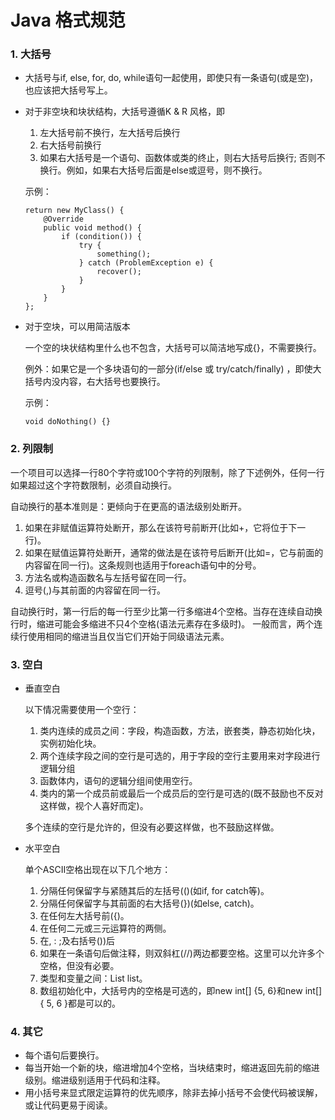 # Java 格式规范

### 1. 大括号
- 大括号与if, else, for, do, while语句一起使用，即使只有一条语句(或是空)，也应该把大括号写上。
- 对于非空块和块状结构，大括号遵循K & R 风格，即
    1. 左大括号前不换行，左大括号后换行
    2. 右大括号前换行
    3. 如果右大括号是一个语句、函数体或类的终止，则右大括号后换行; 否则不换行。例如，如果右大括号后面是else或逗号，则不换行。
  
    示例：
    ```
    return new MyClass() {
        @Override 
        public void method() {
            if (condition()) {
                try {
                    something();
                } catch (ProblemException e) {
                    recover();
                }
            }
        }
    };
    ```
- 对于空块，可以用简洁版本

    一个空的块状结构里什么也不包含，大括号可以简洁地写成{}，不需要换行。
    
    例外：如果它是一个多块语句的一部分(if/else 或 try/catch/finally) ，即使大括号内没内容，右大括号也要换行。

    示例：
    ```
    void doNothing() {}
    ```

### 2. 列限制

一个项目可以选择一行80个字符或100个字符的列限制，除了下述例外，任何一行如果超过这个字符数限制，必须自动换行。

自动换行的基本准则是：更倾向于在更高的语法级别处断开。
1. 如果在非赋值运算符处断开，那么在该符号前断开(比如+，它将位于下一行)。
2. 如果在赋值运算符处断开，通常的做法是在该符号后断开(比如=，它与前面的内容留在同一行)。这条规则也适用于foreach语句中的分号。
3. 方法名或构造函数名与左括号留在同一行。
4. 逗号(,)与其前面的内容留在同一行。

自动换行时，第一行后的每一行至少比第一行多缩进4个空格。当存在连续自动换行时，缩进可能会多缩进不只4个空格(语法元素存在多级时)。
一般而言，两个连续行使用相同的缩进当且仅当它们开始于同级语法元素。

### 3. 空白
- 垂直空白
    
    以下情况需要使用一个空行：
    1. 类内连续的成员之间：字段，构造函数，方法，嵌套类，静态初始化块，实例初始化块。
    2. 两个连续字段之间的空行是可选的，用于字段的空行主要用来对字段进行逻辑分组
    3. 函数体内，语句的逻辑分组间使用空行。
    4. 类内的第一个成员前或最后一个成员后的空行是可选的(既不鼓励也不反对这样做，视个人喜好而定)。
    
    多个连续的空行是允许的，但没有必要这样做，也不鼓励这样做。
    
- 水平空白

    单个ASCII空格出现在以下几个地方：
    1. 分隔任何保留字与紧随其后的左括号(()(如if, for catch等)。
    2. 分隔任何保留字与其前面的右大括号(})(如else, catch)。
    3. 在任何左大括号前({)。
    4. 在任何二元或三元运算符的两侧。
    5. 在, : ;及右括号())后
    6. 如果在一条语句后做注释，则双斜杠(//)两边都要空格。这里可以允许多个空格，但没有必要。
    7. 类型和变量之间：List list。
    8. 数组初始化中，大括号内的空格是可选的，即new int[] {5, 6}和new int[] { 5, 6 }都是可以的。

### 4. 其它
- 每个语句后要换行。
- 每当开始一个新的块，缩进增加4个空格，当块结束时，缩进返回先前的缩进级别。缩进级别适用于代码和注释。
- 用小括号来显式限定运算符的优先顺序，除非去掉小括号不会使代码被误解，或让代码更易于阅读。
